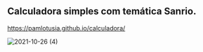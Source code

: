 ## Calculadora simples com temática Sanrio.
https://pamlotusia.github.io/calculadora/

![2021-10-26 (4)](https://user-images.githubusercontent.com/85904398/140178923-6e8cd5fb-581f-40c9-8815-9964a2fa82c9.png)


